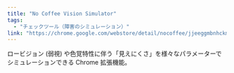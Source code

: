 ```yaml
---
title: "No Coffee Vision Simulator"
tags:
  - "チェックツール（障害のシミュレーション）"
link: "https://chrome.google.com/webstore/detail/nocoffee/jjeeggmbnhckmgdhmgdckeigabjfbddl"
---
```


ロービジョン (弱視) や色覚特性に伴う「見えにくさ」を様々なパラメーターでシミュレーションできる Chrome 拡張機能。
